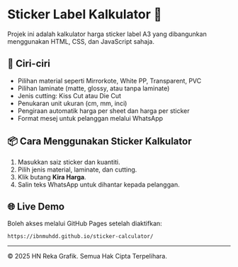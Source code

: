 # Sticker Label Kalkulator 🧮

Projek ini adalah kalkulator harga sticker label A3 yang dibangunkan menggunakan HTML, CSS, dan JavaScript sahaja.

## 🔧 Ciri-ciri
- Pilihan material seperti Mirrorkote, White PP, Transparent, PVC
- Pilihan laminate (matte, glossy, atau tanpa laminate)
- Jenis cutting: Kiss Cut atau Die Cut
- Penukaran unit ukuran (cm, mm, inci)
- Pengiraan automatik harga per sheet dan harga per sticker
- Format mesej untuk pelanggan melalui WhatsApp

## 📦 Cara Menggunakan Sticker Kalkulator
1. Masukkan saiz sticker dan kuantiti.
2. Pilih jenis material, laminate, dan cutting.
3. Klik butang **Kira Harga**.
4. Salin teks WhatsApp untuk dihantar kepada pelanggan.

## 🌐 Live Demo
Boleh akses melalui GitHub Pages setelah diaktifkan:
```
https://ibnmuhdd.github.io/sticker-calculator/
```

---

© 2025 HN Reka Grafik. Semua Hak Cipta Terpelihara.
